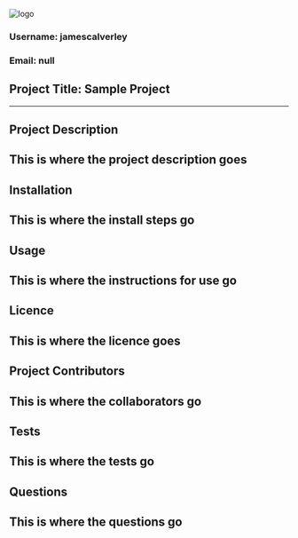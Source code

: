 ![logo](https://avatars1.githubusercontent.com/u/40436768?v=4)
 ### Username: jamescalverley
 ### Email: null
 ## Project Title: Sample Project
 ---
 ## Project Description
 This is where the project description goes
 ---
 ## Installation
 This is where the install steps go
 ---
 ## Usage
 This is where the instructions for use go
 ---
 ## Licence
 This is where the licence goes
 ---
 ## Project Contributors
 This is where the collaborators go
 ---
 ## Tests
 This is where the tests go
 ---
 ## Questions
 This is where the questions go
 ---
